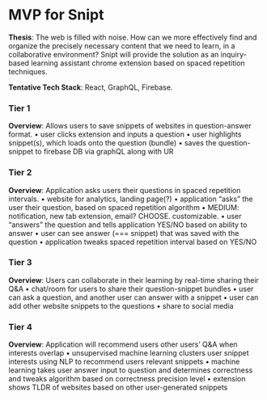 # MVP for Snipt

**Thesis**: The web is filled with noise. How can we more effectively find and
organize the precisely necessary content that we need to learn, in a
collaborative environment? Snipt will provide the solution as an inquiry-based
learning assistant chrome extension based on spaced repetition techniques.

**Tentative Tech Stack**: React, GraphQL, Firebase.

### Tier 1

**Overview**: Allows users to save snippets of websites in question-answer format.
• user clicks extension and inputs a question
• user highlights snippet(s), which loads onto the question (bundle)
• saves the question-snippet to firebase DB via graphQL along with UR

### Tier 2

**Overview**: Application asks users their questions in spaced repetition intervals.
• website for analytics, landing page(?)
• application “asks” the user their question, based on spaced repetition algorithm
• MEDIUM: notification, new tab extension, email? CHOOSE. customizable.
• user “answers” the question and tells application YES/NO based on ability to answer
• user can see answer (=== snippet) that was saved with the question
• application tweaks spaced repetition interval based on YES/NO

### Tier 3

**Overview**: Users can collaborate in their learning by real-time sharing their Q&A
• chat/room for users to share their question-snippet bundles
• user can ask a question, and another user can answer with a snippet
• user can add other website snippets to the questions
• share to social media

### Tier 4

**Overview**: Application will recommend users other users’ Q&A when interests overlap
• unsupervised machine learning clusters user snippet interests using NLP to recommend users relevant snippets
• machine learning takes user answer input to question and determines correctness and tweaks algorithm based on correctness precision level
• extension shows TLDR of websites based on other user-generated snippets
